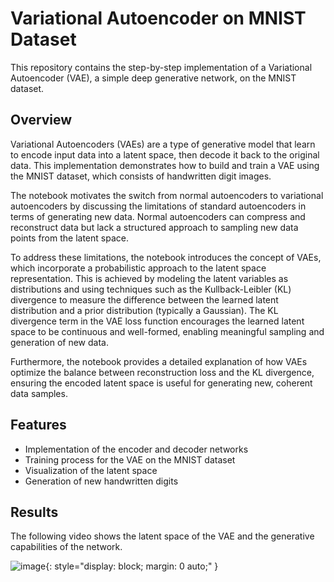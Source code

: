 # Variational Autoencoder on MNIST Dataset

This repository contains the step-by-step implementation of a Variational Autoencoder (VAE), a simple deep generative network, on the MNIST dataset. 

## Overview
Variational Autoencoders (VAEs) are a type of generative model that learn to encode input data into a latent space, then decode it back to the original data. This implementation demonstrates how to build and train a VAE using the MNIST dataset, which consists of handwritten digit images.

The notebook motivates the switch from normal autoencoders to variational autoencoders by discussing the limitations of standard autoencoders in terms of generating new data. Normal autoencoders can compress and reconstruct data but lack a structured approach to sampling new data points from the latent space.

To address these limitations, the notebook introduces the concept of VAEs, which incorporate a probabilistic approach to the latent space representation. This is achieved by modeling the latent variables as distributions and using techniques such as the Kullback-Leibler (KL) divergence to measure the difference between the learned latent distribution and a prior distribution (typically a Gaussian). The KL divergence term in the VAE loss function encourages the learned latent space to be continuous and well-formed, enabling meaningful sampling and generation of new data.

Furthermore, the notebook provides a detailed explanation of how VAEs optimize the balance between reconstruction loss and the KL divergence, ensuring the encoded latent space is useful for generating new, coherent data samples.


## Features

- Implementation of the encoder and decoder networks
- Training process for the VAE on the MNIST dataset
- Visualization of the latent space
- Generation of new handwritten digits

## Results
The following video shows the latent space of the VAE and the generative capabilities of the network. 

![image](https://github.com/SimoManni/Variational-Autoencoder-on-MNIST-Dataset/assets/151052936/e787c954-a1db-4ffc-9e60-10f9e31fae8e){: style="display: block; margin: 0 auto;" }


